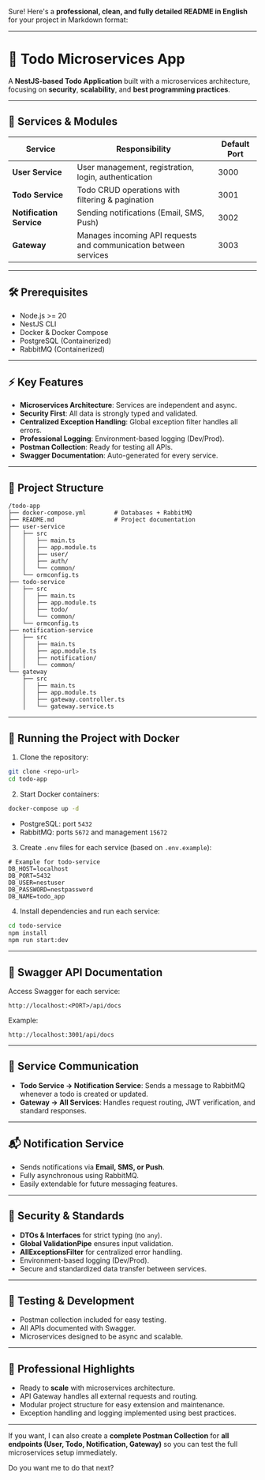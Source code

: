 Sure! Here's a **professional, clean, and fully detailed README in English** for your project in Markdown format:

---

# 📝 Todo Microservices App

A **NestJS-based Todo Application** built with a microservices architecture, focusing on **security**, **scalability**, and **best programming practices**.

---

## 🚀 Services & Modules

| Service                  | Responsibility                                                   | Default Port |
| ------------------------ | ---------------------------------------------------------------- | ------------ |
| **User Service**         | User management, registration, login, authentication             | 3000         |
| **Todo Service**         | Todo CRUD operations with filtering & pagination                 | 3001         |
| **Notification Service** | Sending notifications (Email, SMS, Push)                         | 3002         |
| **Gateway**              | Manages incoming API requests and communication between services | 3003         |

---

## 🛠 Prerequisites

* Node.js >= 20
* NestJS CLI
* Docker & Docker Compose
* PostgreSQL (Containerized)
* RabbitMQ (Containerized)

---

## ⚡ Key Features

* **Microservices Architecture**: Services are independent and async.
* **Security First**: All data is strongly typed and validated.
* **Centralized Exception Handling**: Global exception filter handles all errors.
* **Professional Logging**: Environment-based logging (Dev/Prod).
* **Postman Collection**: Ready for testing all APIs.
* **Swagger Documentation**: Auto-generated for every service.

---

## 📂 Project Structure

```
/todo-app
├── docker-compose.yml        # Databases + RabbitMQ
├── README.md                 # Project documentation
├── user-service
│   ├── src
│   │   ├── main.ts
│   │   ├── app.module.ts
│   │   ├── user/
│   │   ├── auth/
│   │   └── common/
│   └── ormconfig.ts
├── todo-service
│   ├── src
│   │   ├── main.ts
│   │   ├── app.module.ts
│   │   ├── todo/
│   │   └── common/
│   └── ormconfig.ts
├── notification-service
│   ├── src
│   │   ├── main.ts
│   │   ├── app.module.ts
│   │   ├── notification/
│   │   └── common/
└── gateway
    ├── src
    │   ├── main.ts
    │   ├── app.module.ts
    │   ├── gateway.controller.ts
    │   └── gateway.service.ts
```

---

## 🐳 Running the Project with Docker

1. Clone the repository:

```bash
git clone <repo-url>
cd todo-app
```

2. Start Docker containers:

```bash
docker-compose up -d
```

* PostgreSQL: port `5432`
* RabbitMQ: ports `5672` and management `15672`

3. Create `.env` files for each service (based on `.env.example`):

```env
# Example for todo-service
DB_HOST=localhost
DB_PORT=5432
DB_USER=nestuser
DB_PASSWORD=nestpassword
DB_NAME=todo_app
```

4. Install dependencies and run each service:

```bash
cd todo-service
npm install
npm run start:dev
```

---

## 📄 Swagger API Documentation

Access Swagger for each service:

```
http://localhost:<PORT>/api/docs
```

Example:

```
http://localhost:3001/api/docs
```

---

## 🔗 Service Communication

* **Todo Service → Notification Service**: Sends a message to RabbitMQ whenever a todo is created or updated.
* **Gateway → All Services**: Handles request routing, JWT verification, and standard responses.

---

## 📬 Notification Service

* Sends notifications via **Email, SMS, or Push**.
* Fully asynchronous using RabbitMQ.
* Easily extendable for future messaging features.

---

## 🔐 Security & Standards

* **DTOs & Interfaces** for strict typing (no `any`).
* **Global ValidationPipe** ensures input validation.
* **AllExceptionsFilter** for centralized error handling.
* Environment-based logging (Dev/Prod).
* Secure and standardized data transfer between services.

---

## 🧪 Testing & Development

* Postman collection included for easy testing.
* All APIs documented with Swagger.
* Microservices designed to be async and scalable.

---

## 🌟 Professional Highlights

* Ready to **scale** with microservices architecture.
* API Gateway handles all external requests and routing.
* Modular project structure for easy extension and maintenance.
* Exception handling and logging implemented using best practices.

---

If you want, I can also create a **complete Postman Collection** for **all endpoints (User, Todo, Notification, Gateway)** so you can test the full microservices setup immediately.

Do you want me to do that next?
